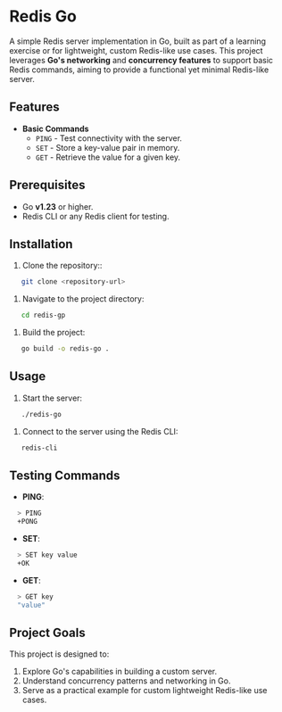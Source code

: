 # Redis Go
A simple Redis server implementation in Go, built as part of a learning exercise or for lightweight, custom Redis-like use cases.
This project leverages **Go's networking** and **concurrency features** to support basic Redis commands, aiming to provide a functional yet minimal Redis-like server.
## Features
- **Basic Commands**
    - `PING` - Test connectivity with the server.
    - `SET` - Store a key-value pair in memory.
    - `GET` - Retrieve the value for a given key.

## Prerequisites
- Go **v1.23** or higher.
- Redis CLI or any Redis client for testing.

## Installation
1. Clone the repository::
``` bash
   git clone <repository-url>
```
1. Navigate to the project directory:
``` bash
   cd redis-gp
```
1. Build the project:
``` bash
   go build -o redis-go .
```
## Usage
1. Start the server:
``` bash
   ./redis-go
```
1. Connect to the server using the Redis CLI:
``` bash
   redis-cli
```
## Testing Commands
- **PING**:
``` bash
  > PING
  +PONG
```
- **SET**:
``` bash
  > SET key value
  +OK
```
- **GET**:
``` bash
  > GET key
  "value"
```
## Project Goals
This project is designed to:
1. Explore Go's capabilities in building a custom server.
2. Understand concurrency patterns and networking in Go.
3. Serve as a practical example for custom lightweight Redis-like use cases.
